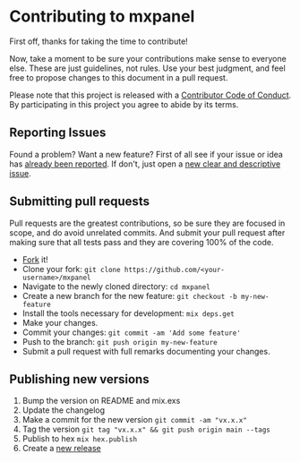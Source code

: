 # Contributing to mxpanel

First off, thanks for taking the time to contribute!

Now, take a moment to be sure your contributions make sense to everyone else.
These are just guidelines, not rules.
Use your best judgment, and feel free to propose changes to this document in a pull request.

Please note that this project is released with a [Contributor Code of Conduct][code-of-conduct]. By participating in this project you agree to abide by its terms.

## Reporting Issues
Found a problem? Want a new feature? First of all see if your issue or idea has [already been reported][issue].
If don't, just open a [new clear and descriptive issue][new-issue].

## Submitting pull requests
Pull requests are the greatest contributions, so be sure they are focused in scope, and do avoid unrelated commits.
And submit your pull request after making sure that all tests pass and they are covering 100% of the code.

- [Fork][fork] it!
- Clone your fork: `git clone https://github.com/<your-username>/mxpanel`
- Navigate to the newly cloned directory: `cd mxpanel`
- Create a new branch for the new feature: `git checkout -b my-new-feature`
- Install the tools necessary for development: `mix deps.get`
- Make your changes.
- Commit your changes: `git commit -am 'Add some feature'`
- Push to the branch: `git push origin my-new-feature`
- Submit a pull request with full remarks documenting your changes.

## Publishing new versions

1. Bump the version on README and mix.exs
2. Update the changelog
3. Make a commit for the new version `git commit -am "vx.x.x"`
4. Tag the version `git tag "vx.x.x" && git push origin main --tags`
5. Publish to hex `mix hex.publish`
6. Create a [new release][new-release]

[fork]: https://github.com/thiamsantos/mxpanel/fork
[code-of-conduct]: https://github.com/thiamsantos/mxpanel/blob/main/CODE_OF_CONDUCT.md
[issue]: https://github.com/thiamsantos/mxpanel/issues
[new-issue]: https://github.com/thiamsantos/mxpanel/issues/new
[new-release]: https://github.com/thiamsantos/mxpanel/releases/new?body=Checkout+the+%5Bchangelog%5D%28https%3A%2F%2Fgithub.com%2Fthiamsantos%2Fmxpanel%2Fblob%2Fmain%2FCHANGELOG.md%29
